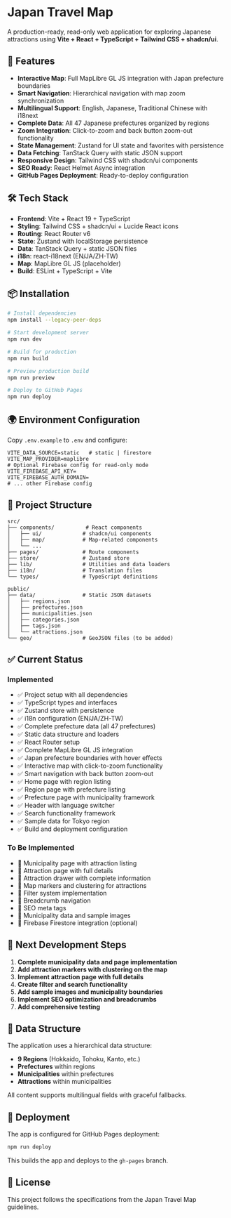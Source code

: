 # Japan Travel Map

A production-ready, read-only web application for exploring Japanese attractions using **Vite + React + TypeScript + Tailwind CSS + shadcn/ui**.

## 🚀 Features

- **Interactive Map**: Full MapLibre GL JS integration with Japan prefecture boundaries
- **Smart Navigation**: Hierarchical navigation with map zoom synchronization
- **Multilingual Support**: English, Japanese, Traditional Chinese with i18next
- **Complete Data**: All 47 Japanese prefectures organized by regions
- **Zoom Integration**: Click-to-zoom and back button zoom-out functionality
- **State Management**: Zustand for UI state and favorites with persistence
- **Data Fetching**: TanStack Query with static JSON support
- **Responsive Design**: Tailwind CSS with shadcn/ui components
- **SEO Ready**: React Helmet Async integration
- **GitHub Pages Deployment**: Ready-to-deploy configuration

## 🛠️ Tech Stack

- **Frontend**: Vite + React 19 + TypeScript
- **Styling**: Tailwind CSS + shadcn/ui + Lucide React icons
- **Routing**: React Router v6
- **State**: Zustand with localStorage persistence
- **Data**: TanStack Query + static JSON files
- **i18n**: react-i18next (EN/JA/ZH-TW)
- **Map**: MapLibre GL JS (placeholder)
- **Build**: ESLint + TypeScript + Vite

## 📦 Installation

```bash
# Install dependencies
npm install --legacy-peer-deps

# Start development server
npm run dev

# Build for production
npm run build

# Preview production build
npm run preview

# Deploy to GitHub Pages
npm run deploy
```

## 🌍 Environment Configuration

Copy `.env.example` to `.env` and configure:

```env
VITE_DATA_SOURCE=static   # static | firestore
VITE_MAP_PROVIDER=maplibre
# Optional Firebase config for read-only mode
VITE_FIREBASE_API_KEY=
VITE_FIREBASE_AUTH_DOMAIN=
# ... other Firebase config
```

## 📁 Project Structure

```
src/
├── components/          # React components
│   ├── ui/             # shadcn/ui components
│   ├── map/            # Map-related components
│   └── ...
├── pages/              # Route components
├── store/              # Zustand store
├── lib/                # Utilities and data loaders
├── i18n/               # Translation files
└── types/              # TypeScript definitions

public/
├── data/               # Static JSON datasets
│   ├── regions.json
│   ├── prefectures.json
│   ├── municipalities.json
│   ├── categories.json
│   ├── tags.json
│   └── attractions.json
└── geo/                # GeoJSON files (to be added)
```

## ✅ Current Status

### Implemented
- ✅ Project setup with all dependencies
- ✅ TypeScript types and interfaces
- ✅ Zustand store with persistence
- ✅ i18n configuration (EN/JA/ZH-TW)
- ✅ Complete prefecture data (all 47 prefectures)
- ✅ Static data structure and loaders
- ✅ React Router setup
- ✅ Complete MapLibre GL JS integration
- ✅ Japan prefecture boundaries with hover effects
- ✅ Interactive map with click-to-zoom functionality
- ✅ Smart navigation with back button zoom-out
- ✅ Home page with region listing
- ✅ Region page with prefecture listing
- ✅ Prefecture page with municipality framework
- ✅ Header with language switcher
- ✅ Search functionality framework
- ✅ Sample data for Tokyo region
- ✅ Build and deployment configuration

### To Be Implemented
- 🚧 Municipality page with attraction listing
- 🚧 Attraction page with full details
- 🚧 Attraction drawer with complete information
- 🚧 Map markers and clustering for attractions
- 🚧 Filter system implementation
- 🚧 Breadcrumb navigation
- 🚧 SEO meta tags
- 🚧 Municipality data and sample images
- 🚧 Firebase Firestore integration (optional)

## 🎯 Next Development Steps

1. **Complete municipality data and page implementation**
2. **Add attraction markers with clustering on the map**
3. **Implement attraction page with full details**
4. **Create filter and search functionality**
5. **Add sample images and municipality boundaries**
6. **Implement SEO optimization and breadcrumbs**
7. **Add comprehensive testing**

## 📝 Data Structure

The application uses a hierarchical data structure:
- **9 Regions** (Hokkaido, Tohoku, Kanto, etc.)
- **Prefectures** within regions
- **Municipalities** within prefectures  
- **Attractions** within municipalities

All content supports multilingual fields with graceful fallbacks.

## 🚀 Deployment

The app is configured for GitHub Pages deployment:

```bash
npm run deploy
```

This builds the app and deploys to the `gh-pages` branch.

## 📄 License

This project follows the specifications from the Japan Travel Map guidelines.
